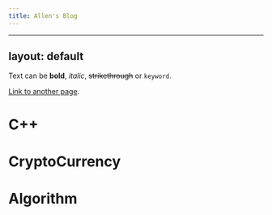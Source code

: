 ```yaml
---
title: Allen's Blog
---
```


---
layout: default
---

Text can be **bold**, _italic_, ~~strikethrough~~ or `keyword`.

[Link to another page](./another-page.html).

# C++

# CryptoCurrency

# Algorithm